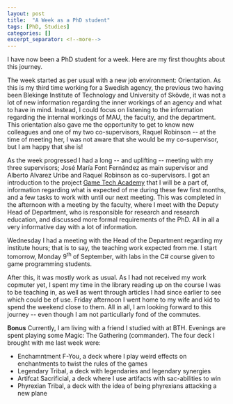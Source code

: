 ```yaml
---
layout: post
title:  "A Week as a PhD student"
tags: [PhD, Studies]
categories: []
excerpt_separator: <!--more-->
---
```


I have now been a PhD student for a week. Here are my first thoughts about this journey.

<!--more-->

The week started as per usual with a new job environment: Orientation. As this is my third time working for a Swedish agency, the previous two having been Blekinge Institute of Technology and University of Skövde, it was not a lot of new information regarding the inner workings of an agency and what to have in mind. Instead, I could focus on listening to the information regarding the internal workings of MAU, the faculty, and the department. This orientation also gave me the opportunity to get to know new colleagues and one of my two co-supervisors, Raquel Robinson -- at the time of meeting her, I was not aware that she would be my co-supervisor, but I am happy that she is!

As the week progressed I had a long -- and uplifting -- meeting with my three supervisors; José María Font Fernández as main supervisor and Alberto Alvarez Uribe and Raquel Robinson as co-supervisors. I got an introduction to the project [Game Tech Academy](https://gametechacademy.dk/) that I will be a part of, information regarding what is expected of me during these few first months, and a few tasks to work with until our next meeting. This was completed in the afternoon with a meeting by the faculty, where I meet with the Deputy Head of Department, who is responsible for research and research education, and discussed more formal requirements of the PhD. All in all a very informative day with a lot of information.

Wednesday I had a meeting with the Head of the Department regarding my institute hours; that is to say, the teaching work expected from me. I start tomorrow, Monday 9<sup>th</sup> of September, with labs in the C# course given to game programming students.

After this, it was mostly work as usual. As I had not received my work copmuter yet, I spent my time in the library reading up on the course I was to be teaching in, as well as went through articles I had since earlier to see which could be of use. Friday afternoon I went home to my wife and kid to spend the weekend close to them. All in all, I am looking forward to this journey -- even though I am not particullarly fond of the commutes.

**Bonus**
Currently, I am living with a friend I studied with at BTH. Evenings are spent playing some Magic: The Gathering (commander). The four deck I brought with me last week were:
* Enchamntment F-You, a deck where I play weird effects on enchantments to twist the rules of the games
* Legendary Tribal, a deck with legendaries and legendary synergies
* Artifcat Sacrificial, a deck where I use artifacts with sac-abilities to win
* Phyrexian Tribal, a deck with the idea of being phyrexians attacking a new plane